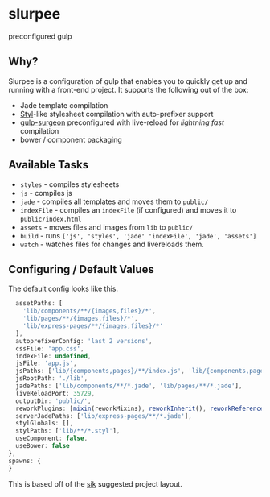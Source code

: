 # slurpee

preconfigured gulp

## Why?

Slurpee is a configuration of gulp that enables you to quickly get up and running with a front-end project. It supports the following out of the box:

- Jade template compilation
- [Styl](http://github.com/visionmedia/styl)-like stylesheet compilation with auto-prefixer support
- [gulp-surgeon](http://github.com/rschmukler/gulp-surgeon) preconfigured with live-reload for *lightning fast* compilation
- bower / component packaging

## Available Tasks

- `styles` - compiles stylesheets
- `js` - compiles js
- `jade` - compiles all templates and moves them to `public/`
- `indexFile` - compiles an `indexFile` (if configured) and moves it to
  `public/index.html`
- `assets` - moves files and images from `lib` to `public/`
- `build` - runs `['js', 'styles', 'jade' 'indexFile', 'jade', 'assets']`
- `watch` - watches files for changes and livereloads them.

## Configuring / Default Values

The default config looks like this.

```js
  assetPaths: [
    'lib/components/**/{images,files}/*',
    'lib/pages/**/{images,files}/*',
    'lib/express-pages/**/{images,files}/*'
  ],
  autoprefixerConfig: 'last 2 versions',
  cssFile: 'app.css',
  indexFile: undefined,
  jsFile: 'app.js',
  jsPaths: ['lib/{components,pages}/**/index.js', 'lib/{components,pages}/**/*.js'],
  jsRootPath: './lib',
  jadePaths: ['lib/components/**/*.jade', 'lib/pages/**/*.jade'],
  liveReloadPort: 35729,
  outputDir: 'public/',
  reworkPlugins: [mixin(reworkMixins), reworkInherit(), reworkReferences(), reworkVariables(), reworkColors(), reworkMath(), reworkShade()],
  serverJadePaths: ['lib/express-pages/**/*.jade'],
  stylGlobals: [],
  stylPaths: ['lib/**/*.styl'],
  useComponent: false,
  useBower: false
},
spawns: {
}
```

This is based off of the [sik](http://github.com/rschmukler/sik) suggested
project layout. 
